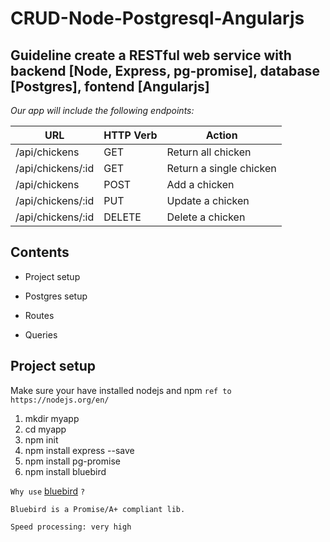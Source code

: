# CRUD-Node-Postgresql-Angularjs

## Guideline create a RESTful web service with backend [Node, Express, pg-promise], database [Postgres], fontend [Angularjs]

*Our app will include the following endpoints:*

| URL                  | HTTP Verb | Action                 |
|----------------------|-----------|------------------------|
| /api/chickens        | GET       | Return all chicken     |
| /api/chickens/:id    | GET 	   | Return a single chicken|
| /api/chickens        | POST      | Add a chicken          |
| /api/chickens/:id    | PUT       | Update a chicken       |
| /api/chickens/:id    | DELETE    | Delete a chicken       |

## Contents

* Project setup

* Postgres setup

* Routes

* Queries

## Project setup
Make sure your have installed nodejs and npm
`ref to https://nodejs.org/en/`

1. mkdir myapp
2. cd myapp
3. npm init
4. npm install express --save
5. npm install pg-promise
6. npm install bluebird

`Why use` [bluebird](https://github.com/petkaantonov/bluebird) `?`

`Bluebird is a Promise/A+ compliant lib.`

`Speed processing: very high`





